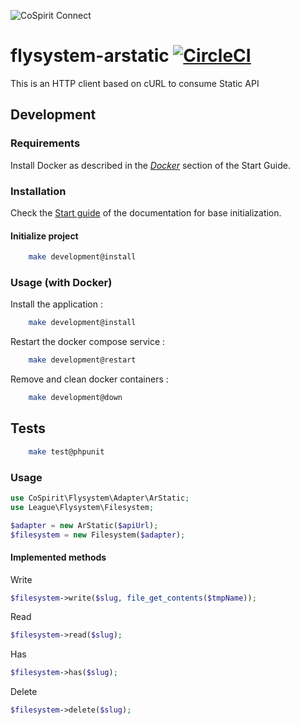 ![CoSpirit Connect](doc/logo.jpg)

# flysystem-arstatic [![CircleCI](https://circleci.com/gh/cospirit/flysystem-arstatic.svg?style=shield&circle-token=83d86dff77250ed8812fe50f0df7ad7085e14261)](https://circleci.com/gh/cospirit/flysystem-arstatic)

This is an HTTP client based on cURL to consume Static API

## Development

### Requirements

Install Docker as described in the [_Docker_](https://app.gitbook.com/@cospirit-connect/s/guide-de-demarrage/installation-des-projets/prerequis/docker) section of the Start Guide.

### Installation

Check the [Start guide](https://app.gitbook.com/@cospirit-connect/s/guide-de-demarrage/) of the documentation for base initialization.

#### Initialize project

```bash
    make development@install
```

### Usage (with Docker)

Install the application :
```bash
    make development@install
```

Restart the docker compose service :
```bash
    make development@restart
```

Remove and clean docker containers :
```bash
    make development@down
```

## Tests

```bash
    make test@phpunit
```

### Usage

```php
use CoSpirit\Flysystem\Adapter\ArStatic;
use League\Flysystem\Filesystem;

$adapter = new ArStatic($apiUrl);
$filesystem = new Filesystem($adapter);
```

#### Implemented methods

Write
```php
$filesystem->write($slug, file_get_contents($tmpName));
```
    
Read
```php
$filesystem->read($slug);
```
    
Has
```php
$filesystem->has($slug);
```
    
Delete
```php
$filesystem->delete($slug);
```
